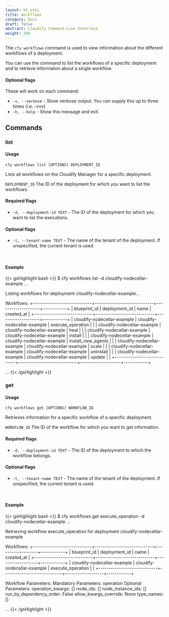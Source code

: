 ```yaml
---
layout: bt_wiki
title: workflows
category: Docs
draft: false
abstract: Cloudify Command-Line Interface
weight: 260
---
```


The `cfy workflows` command is used to view information about the different workflows of a deployment.

You can use the command to list the workflows of a specific deployment and to retrieve information about a single workflow.

#### Optional flags

These will work on each command:

* `-v, --verbose` - Show verbose output. You can supply this up to three times (i.e. -vvv)
* `-h, --help` - Show this message and exit.

## Commands

### list

#### Usage 
`cfy workflows list [OPTIONS] DEPLOYMENT_ID`

Lists all workflows on the Cloudify Manager for a specific deployment.

`DEPLOYMENT_ID` The ID of the deployment for which you want to list the workflows.

#### Required flags

* `-d, --deployment-id TEXT` - The ID of the deployment for which you want to list the executions.

#### Optional flags

* `-t, --tenant-name TEXT` - The name of the tenant of the deployment. If unspecified, the current tenant is used.


&nbsp;
#### Example

{{< gsHighlight  bash  >}}
$ cfy workflows list -d cloudify-nodecellar-example
...

Listing workflows for deployment cloudify-nodecellar-example...

Workflows:
+-----------------------------+-----------------------------+--------------------+------------+
|         blueprint_id        |        deployment_id        |        name        | created_at |
+-----------------------------+-----------------------------+--------------------+------------+
| cloudify-nodecellar-example | cloudify-nodecellar-example | execute_operation  |            |
| cloudify-nodecellar-example | cloudify-nodecellar-example |        heal        |            |
| cloudify-nodecellar-example | cloudify-nodecellar-example |      install       |            |
| cloudify-nodecellar-example | cloudify-nodecellar-example | install_new_agents |            |
| cloudify-nodecellar-example | cloudify-nodecellar-example |       scale        |            |
| cloudify-nodecellar-example | cloudify-nodecellar-example |     uninstall      |            |
| cloudify-nodecellar-example | cloudify-nodecellar-example |       update       |            |
+-----------------------------+-----------------------------+--------------------+------------+

...
{{< /gsHighlight >}}


### get

#### Usage 
`cfy workflows get [OPTIONS] WORKFLOW_ID`

Retrieves information for a specific workflow of a specific deployment.

`WORKFLOW_ID` The ID of the workflow for which you want to get information.

#### Required flags

*  `-d, --deployment-id TEXT` - The ID of the deployment to which the workflow belongs.

#### Optional flags

* `-t, --tenant-name TEXT` - The name of the tenant of the deployment. If unspecified, the current tenant is used.


&nbsp;
#### Example

{{< gsHighlight  bash  >}}
$ cfy workflows get execute_operation -d cloudify-nodecellar-example
...

Retrieving workflow execute_operation for deployment cloudify-nodecellar-example

Workflows:
+-----------------------------+-----------------------------+-------------------+------------+
|         blueprint_id        |        deployment_id        |        name       | created_at |
+-----------------------------+-----------------------------+-------------------+------------+
| cloudify-nodecellar-example | cloudify-nodecellar-example | execute_operation |            |
+-----------------------------+-----------------------------+-------------------+------------+

Workflow Parameters:
	Mandatory Parameters:
		operation
	Optional Parameters:
		operation_kwargs: 	{}
		node_ids: 	[]
		node_instance_ids: 	[]
		run_by_dependency_order: 	False
		allow_kwargs_override: 	None
		type_names: 	[]

...
{{< /gsHighlight >}}